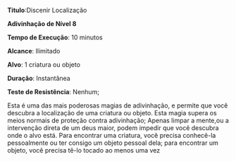 **Titulo**:Discenir Localização

**Adivinhação de Nível 8**

**Tempo de Execução**: 10 minutos

**Alcance**: Ilimitado

**Alvo**: 1 criatura ou objeto

**Duração**: Instantânea

**Teste de Resistência**: Nenhum;

Esta é uma das mais poderosas magias de adivinhação, e permite que você descubra a localização de uma criatura ou objeto. Esta magia supera os meios normais de proteção contra adivinhação; 
Apenas limpar a mente,ou a intervenção direta de um deus maior, podem impedir que você descubra onde o alvo está.
Para encontrar uma criatura, você precisa conhecê-la pessoalmente ou ter consigo um objeto pessoal dela; para encontrar um objeto, você precisa tê-lo tocado ao menos uma vez
